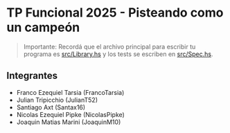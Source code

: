 # TP Funcional 2025 - Pisteando como un campeón

> Importante: Recordá que el archivo principal para escribir tu programa es [src/Library.hs](src/Library.hs) y los tests se escriben en [src/Spec.hs](src/Spec.hs).

## Integrantes

- Franco Ezequiel Tarsia (FrancoTarsia)
- Julian Tripicchio (JulianT52)
- Santiago Axt (Santax16)
- Nicolas Ezequiel Pipke (NicolasPipke)
- Joaquin Matias Marini (JoaquinM10)
